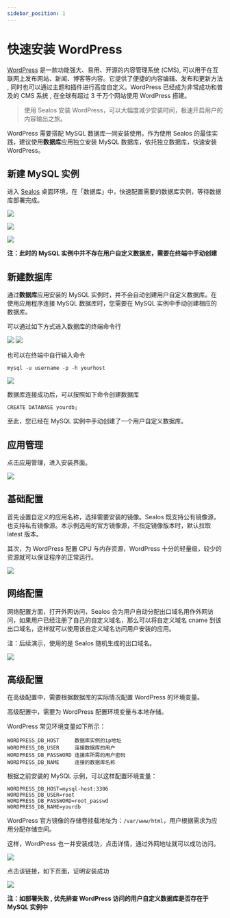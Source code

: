 ```yaml
---
sidebar_position: 1
---
```


# 快速安装 WordPress

[WordPress](https://github.com/WordPress/WordPress) 是一款功能强大、易用、开源的内容管理系统 (CMS),
可以用于在互联网上发布网站、新闻、博客等内容。它提供了便捷的内容编辑、发布和更新方法 , 同时也可以通过主题和插件进行高度自定义。WordPress
已经成为非常成功和普及的 CMS 系统 , 在全球有超过 3 千万个网站使用 WordPress 搭建。

> 使用 Sealos 安装 WordPress，可以大幅度减少安装时间，极速开启用户的内容输出之旅。

WordPress 需要搭配 MySQL 数据库一同安装使用。作为使用 Sealos 的最佳实践，建议使用**数据库**应用独立安装 MySQL
数据库，依托独立数据库，快速安装 WordPress。

## 新建 MySQL 实例

进入 [Sealos](https://cloud.sealos.io) 桌面环境，在「数据库」中，快速配置需要的数据库实例，等待数据库部署完成。

![](../images/wordpress_15.png)

![](../images/wordpress_16.png)

![](../images/wordpress_17.png)

**注：此时的 MySQL 实例中并不存在用户自定义数据库，需要在终端中手动创建**

## 新建数据库

通过**数据库**应用安装的 MySQL 实例时，并不会自动创建用户自定义数据库。在使用应用程序连接 MySQL 数据库时，您需要在 MySQL
实例中手动创建相应的数据库。

可以通过如下方式进入数据库的终端命令行

![](../images/wordpress_12.png)
![](../images/wordpress_13.png)

也可以在终端中自行输入命令

`mysql -u username -p -h yourhost`

![](../images/wordpress_14.png)

数据库连接成功后，可以按照如下命令创建数据库

`CREATE DATABASE yourdb;`

至此，您已经在 MySQL 实例中手动创建了一个用户自定义数据库。

## 应用管理

点击应用管理，进入安装界面。

![](../images/wordpress_1.png)

## 基础配置

首先设置自定义的应用名称，选择需要安装的镜像。Sealos 既支持公有镜像源，也支持私有镜像源。本示例选用的官方镜像源，不指定镜像版本时，默认拉取
latest 版本。

其次，为 WordPress 配置 CPU 与内存资源，WordPress 十分的轻量级，较少的资源就可以保证程序的正常运行。

![](../images/wordpress_8.png)

## 网络配置

网络配置方面，打开外网访问，Sealos 会为用户自动分配出口域名用作外网访问，如果用户已经注册了自己的自定义域名，那么可以将自定义域名
cname 到该出口域名，这样就可以使用该自定义域名访问用户安装的应用。

注：后续演示，使用的是 Sealos 随机生成的出口域名。

![](../images/wordpress_9.png)

## 高级配置

在高级配置中，需要根据数据库的实际情况配置 WordPress 的环境变量。

高级配置中，需要为 WordPress 配置环境变量与本地存储。

WordPress 常见环境变量如下所示：

```Plain
WORDPRESS_DB_HOST     数据库实例的ip地址
WORDPRESS_DB_USER     连接数据库的用户
WORDPRESS_DB_PASSWORD 连接库所需的用户密码
WORDPRESS_DB_NAME     连接的数据库名称
```

根据之前安装的 MySQL 示例，可以这样配置环境变量：

```Plain
WORDPRESS_DB_HOST=mysql-host:3306
WORDPRESS_DB_USER=root
WORDPRESS_DB_PASSWORD=root_passwd
WORDPRESS_DB_NAME=yourdb
```

WordPress 官方镜像的存储卷挂载地址为：`/var/www/html`，用户根据需求为应用分配存储空间。

这样，WordPress 也一并安装成功，点击详情，通过外网地址就可以成功访问。

![](../images/wordpress_10.png)

点击该链接，如下页面，证明安装成功

![](../images/wordpress_11.png)

**注：如部署失败 , 优先排查 WordPress 访问的用户自定义数据库是否存在于 MySQL 实例中**

